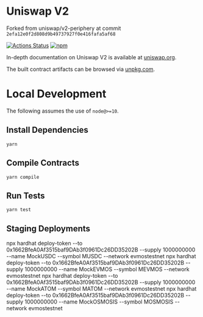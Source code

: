 # Uniswap V2

Forked from uniswap/v2-periphery at commit `2efa12e0f2d808d9b49737927f0e416fafa5af68`

[![Actions Status](https://github.com/Uniswap/uniswap-v2-periphery/workflows/CI/badge.svg)](https://github.com/Uniswap/uniswap-v2-periphery/actions)
[![npm](https://img.shields.io/npm/v/@uniswap/v2-periphery?style=flat-square)](https://npmjs.com/package/@uniswap/v2-periphery)

In-depth documentation on Uniswap V2 is available at [uniswap.org](https://uniswap.org/docs).

The built contract artifacts can be browsed via [unpkg.com](https://unpkg.com/browse/@uniswap/v2-periphery@latest/).

# Local Development

The following assumes the use of `node@>=10`.

## Install Dependencies

`yarn`

## Compile Contracts

`yarn compile`

## Run Tests

`yarn test`


## Staging Deployments

npx hardhat deploy-token --to 0x1662BfeA0Af3515baf9DAb3f0961Dc26DD35202B --supply 1000000000 --name MockUSDC --symbol MUSDC  --network evmostestnet
npx hardhat deploy-token --to 0x1662BfeA0Af3515baf9DAb3f0961Dc26DD35202B --supply 1000000000 --name MockEVMOS --symbol MEVMOS  --network evmostestnet
npx hardhat deploy-token --to 0x1662BfeA0Af3515baf9DAb3f0961Dc26DD35202B --supply 1000000000 --name MockATOM --symbol MATOM  --network evmostestnet
npx hardhat deploy-token --to 0x1662BfeA0Af3515baf9DAb3f0961Dc26DD35202B --supply 1000000000 --name MockOSMOSIS --symbol MOSMOSIS  --network evmostestnet